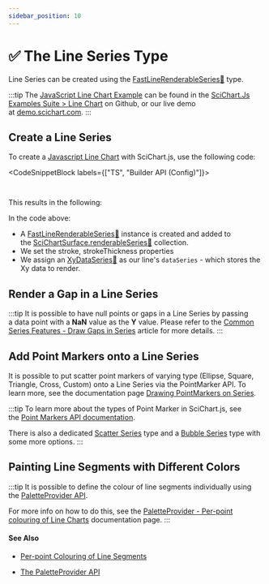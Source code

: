 ```yaml
---
sidebar_position: 10
---
```


# ✅ The Line Series Type

Line Series can be created using the [FastLineRenderableSeries:blue_book:](https://www.scichart.com/documentation/js/current/typedoc/classes/fastlinerenderableseries.html) type.

:::tip
The [JavaScript Line Chart Example](https://demo.scichart.com/javascript/line-chart) can be found in the [SciChart.Js Examples Suite > Line Chart](https://github.com/ABTSoftware/SciChart.JS.Examples/tree/master/Examples/src/components/Examples/Charts2D/BasicChartTypes/LineChart) on Github, or our live demo at [demo.scichart.com](https://demo.scichart.com/javascript/line-chart).
:::

<ChartFromSciChartDemo 
    src="https://www.scichart.com/demo/iframe/line-chart" 
    title="Line Series Chart" 
/>

## Create a Line Series

To create a [Javascript Line Chart](https://demo.scichart.com/javascript-line-chart) with SciChart.js, use the following code:

<CodeSnippetBlock labels={["TS", "Builder API (Config)"]}>
```ts {27-34} showLineNumbers file=./Basic/demo.ts start=#region_A_start end=#region_A_end
```
```ts {8-18} showLineNumbers file=./Basic/demo.ts start=#region_B_start end=#region_B_end
```
</CodeSnippetBlock>

This results in the following:

<LiveDocSnippet name="./Basic/demo" />

In the code above:

*   A [FastLineRenderableSeries:blue_book:](https://www.scichart.com/documentation/js/current/typedoc/classes/fastlinerenderableseries.html) instance is created and added to the [SciChartSurface.renderableSeries:blue_book:](https://www.scichart.com/documentation/js/current/typedoc/classes/scichartsurface.html#renderableseries) collection.
*   We set the stroke, strokeThickness properties
*   We assign an [XyDataSeries:blue_book:](https://www.scichart.com/documentation/js/current/typedoc/classes/xydataseries.html) as our line's `dataSeries` - which stores the Xy data to render.

## Render a Gap in a Line Series

:::tip
It is possible to have null points or gaps in a Line Series by passing a data point with a **NaN** value as the **Y** value. Please refer to the [Common Series Features - Draw Gaps in Series](/docs/2d-charts/chart-types/common-series-apis/drawing-gaps) article for more details.
:::

## Add Point Markers onto a Line Series

It is possible to put scatter point markers of varying type (Ellipse, Square, Triangle, Cross, Custom) onto a Line Series via the PointMarker API. To learn more, see the documentation page [Drawing PointMarkers on Series](/docs/2d-charts/chart-types/common-series-apis/drawing-point-markers).

:::tip
To learn more about the types of Point Marker in SciChart.js, see the [Point Markers API documentation](/docs/2d-charts/chart-types/common-series-apis/drawing-point-markers).

There is also a dedicated [Scatter Series](/docs/2d-charts/chart-types/xy-scatter-renderable-series) type and a [Bubble Series](/docs/2d-charts/chart-types/fast-bubble-renderable-series) type with some more options.
:::

## Painting Line Segments with Different Colors

:::tip
It is possible to define the colour of line segments individually using the [PaletteProvider API](/docs/2d-charts/chart-types/palette-provider-api/palette-provider-api-overview).

For more info on how to do this, see the [PaletteProvider - Per-point colouring of Line Charts](/docs/2d-charts/chart-types/palette-provider-api/fast-line-segment-renderable-series/index.md) documentation page.
:::

#### See Also
* [Per-point Colouring of Line Segments](/docs/2d-charts/chart-types/palette-provider-api/fast-line-renderable-series)

* [The PaletteProvider API](/docs/2d-charts/chart-types/palette-provider-api/palette-provider-api-overview)
